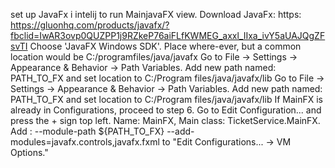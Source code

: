 set up JavaFx i intelij to run MainjavaFX view.
Download JavaFx: https: https://gluonhq.com/products/javafx/?fbclid=IwAR3ovp0QUZPP1j9RZkeP76aiFLfKWMEG_axxl_IIxa_ivY5aUAJQgZFsvTI
Choose 'JavaFX Windows SDK'.
Place where-ever, but a common location would be C:/programfiles/java/javafx
Go to File -> Settings -> Appearance & Behavior -> Path Variables. Add new path named: PATH_TO_FX and set location to C:/Program files/java/javafx/lib
Go to File -> Settings -> Appearance & Behavior -> Path Variables. Add new path named: PATH_TO_FX and set location to C:/Program files/java/javafx/lib
If MainFX is already in Configurations, proceed to step 6.
Go to Edit Configuration... and press the + sign top left. Name: MainFX, Main class: TicketService.MainFX.
 Add : --module-path ${PATH_TO_FX} --add-modules=javafx.controls,javafx.fxml    to "Edit Configurations... -> VM Options."
